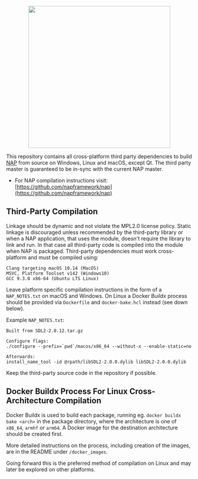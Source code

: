 <p align="center">
  <img width=384 src="https://docs.nap.tech/content/nap_logo_blue.svg">
</p>

This repository contains all cross-platform third party dependencies to build [NAP](https://github.com/napframework/nap) from source on Windows, Linux and macOS, except Qt. The third party master is guaranteed to be in-sync with the current NAP master.

- For NAP compilation instructions visit: [https://github.com/napframework/nap](https://github.com/napframework/nap)

## Third-Party Compilation

Linkage should be dynamic and not violate the MPL2.0 license policy. Static linkage is discouraged unless recommended by the third-party library or when a NAP application, that uses the module, doesn't require the library to link and run. In that case all third-party code is compiled into the module when NAP is packaged. Third-party dependencies must work cross-platform and must be compiled using:
```
Clang targeting macOS 10.14 (MacOS)		
MSVC, Platform Toolset v142 (Windows10)
GCC 9.3.0 x86-64 (Ubuntu LTS Linux)		
```

Leave platform specific compilation instructions in the form of a `NAP_NOTES.txt` on macOS and Windows. On Linux a Docker Buildx process should be provided via `Dockerfile` and `docker-bake.hcl` instead (see down below).

Example `NAP_NOTES.txt`:
```
Built from SDL2-2.0.12.tar.gz

Configure flags:
./configure --prefix=`pwd`/macos/x86_64 --without-x --enable-static=no

Afterwards:
install_name_tool -id @rpath/libSDL2-2.0.0.dylib libSDL2-2.0.0.dylib
```

Keep the third-party source code in the repository if possible.


## Docker Buildx Process For Linux Cross-Architecture Compilation

Docker Buildx is used to build each package, running eg. `docker buildx bake <arch>` in the package directory, where the architecture is one of `x86_64`, `armhf` or `arm64`. A Docker image for the destination architecture should be created first.

More detailed instructions on the process, including creation of the images, are in the README under `/docker_images`.

Going forward this is the preferred method of compilation on Linux and may later be explored on other platforms.
